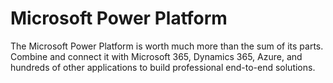 # Microsoft Power Platform
The Microsoft Power Platform is worth much more than the sum of its parts. Combine and connect it with Microsoft 365, 
Dynamics 365, Azure, and hundreds of other applications to build professional end-to-end solutions.
